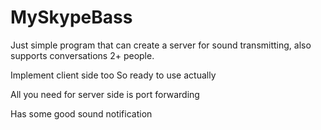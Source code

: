 # MySkypeBass
Just simple program that can create a server for sound transmitting,
also supports conversations 2+ people.

Implement client side too
So ready to use actually

All you need for server side is port forwarding

Has some good sound notification
